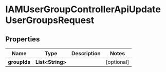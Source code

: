 

# IAMUserGroupControllerApiUpdateUserGroupsRequest


## Properties

| Name | Type | Description | Notes |
|------------ | ------------- | ------------- | -------------|
|**groupIds** | **List&lt;String&gt;** |  |  [optional] |



